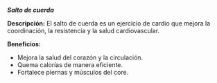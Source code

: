 ***Salto de cuerda***

**Descripción:**
 El salto de cuerda es un ejercicio de cardio que mejora la coordinación, la resistencia y la salud cardiovascular.

**Beneficios:**

- Mejora la salud del corazón y la circulación.
- Quema calorías de manera eficiente.
- Fortalece piernas y músculos del core.